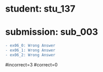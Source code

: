 # student: stu_137
# submission: sub_003

```diff
- ex06_0: Wrong Answer
- ex06_1: Wrong Answer
- ex06_2: Wrong Answer
```
#incorrect=3
#correct=0

